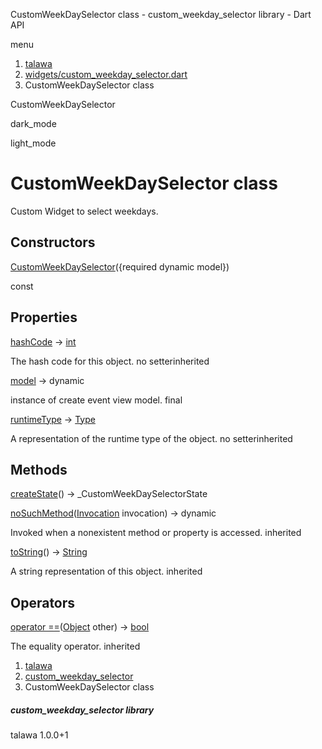 




CustomWeekDaySelector class - custom\_weekday\_selector library - Dart API







menu

1. [talawa](../index.html)
2. [widgets/custom\_weekday\_selector.dart](../file-___home_harshil_Desktop_open-source_palisadoes_talawa_lib_widgets_custom_weekday_selector/)
3. CustomWeekDaySelector class

CustomWeekDaySelector


dark\_mode

light\_mode




# CustomWeekDaySelector class


Custom Widget to select weekdays.


## Constructors

[CustomWeekDaySelector](../file-___home_harshil_Desktop_open-source_palisadoes_talawa_lib_widgets_custom_weekday_selector/CustomWeekDaySelector/CustomWeekDaySelector.html)({required dynamic model})

const



## Properties

[hashCode](https://api.flutter.dev/flutter/dart-core/Object/hashCode.html)
→ [int](https://api.flutter.dev/flutter/dart-core/int-class.html)

The hash code for this object.
no setterinherited

[model](../file-___home_harshil_Desktop_open-source_palisadoes_talawa_lib_widgets_custom_weekday_selector/CustomWeekDaySelector/model.html)
→ dynamic

instance of create event view model.
final

[runtimeType](https://api.flutter.dev/flutter/dart-core/Object/runtimeType.html)
→ [Type](https://api.flutter.dev/flutter/dart-core/Type-class.html)

A representation of the runtime type of the object.
no setterinherited



## Methods

[createState](../file-___home_harshil_Desktop_open-source_palisadoes_talawa_lib_widgets_custom_weekday_selector/CustomWeekDaySelector/createState.html)()
→ \_CustomWeekDaySelectorState



[noSuchMethod](https://api.flutter.dev/flutter/dart-core/Object/noSuchMethod.html)([Invocation](https://api.flutter.dev/flutter/dart-core/Invocation-class.html) invocation)
→ dynamic


Invoked when a nonexistent method or property is accessed.
inherited

[toString](https://api.flutter.dev/flutter/dart-core/Object/toString.html)()
→ [String](https://api.flutter.dev/flutter/dart-core/String-class.html)


A string representation of this object.
inherited



## Operators

[operator ==](https://api.flutter.dev/flutter/dart-core/Object/operator_equals.html)([Object](https://api.flutter.dev/flutter/dart-core/Object-class.html) other)
→ [bool](https://api.flutter.dev/flutter/dart-core/bool-class.html)


The equality operator.
inherited



 


1. [talawa](../index.html)
2. [custom\_weekday\_selector](../file-___home_harshil_Desktop_open-source_palisadoes_talawa_lib_widgets_custom_weekday_selector/)
3. CustomWeekDaySelector class

##### custom\_weekday\_selector library





talawa
1.0.0+1






